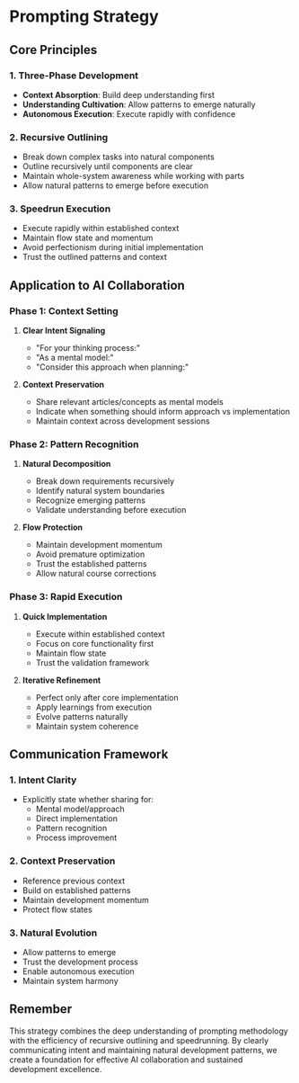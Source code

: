 # Prompting Strategy

## Core Principles

### 1. Three-Phase Development
- **Context Absorption**: Build deep understanding first
- **Understanding Cultivation**: Allow patterns to emerge naturally
- **Autonomous Execution**: Execute rapidly with confidence

### 2. Recursive Outlining
- Break down complex tasks into natural components
- Outline recursively until components are clear
- Maintain whole-system awareness while working with parts
- Allow natural patterns to emerge before execution

### 3. Speedrun Execution
- Execute rapidly within established context
- Maintain flow state and momentum
- Avoid perfectionism during initial implementation
- Trust the outlined patterns and context

## Application to AI Collaboration

### Phase 1: Context Setting
1. **Clear Intent Signaling**
   - "For your thinking process:"
   - "As a mental model:"
   - "Consider this approach when planning:"

2. **Context Preservation**
   - Share relevant articles/concepts as mental models
   - Indicate when something should inform approach vs implementation
   - Maintain context across development sessions

### Phase 2: Pattern Recognition
1. **Natural Decomposition**
   - Break down requirements recursively
   - Identify natural system boundaries
   - Recognize emerging patterns
   - Validate understanding before execution

2. **Flow Protection**
   - Maintain development momentum
   - Avoid premature optimization
   - Trust the established patterns
   - Allow natural course corrections

### Phase 3: Rapid Execution
1. **Quick Implementation**
   - Execute within established context
   - Focus on core functionality first
   - Maintain flow state
   - Trust the validation framework

2. **Iterative Refinement**
   - Perfect only after core implementation
   - Apply learnings from execution
   - Evolve patterns naturally
   - Maintain system coherence

## Communication Framework

### 1. Intent Clarity
- Explicitly state whether sharing for:
  - Mental model/approach
  - Direct implementation
  - Pattern recognition
  - Process improvement

### 2. Context Preservation
- Reference previous context
- Build on established patterns
- Maintain development momentum
- Protect flow states

### 3. Natural Evolution
- Allow patterns to emerge
- Trust the development process
- Enable autonomous execution
- Maintain system harmony

## Remember
This strategy combines the deep understanding of prompting methodology with the efficiency of recursive outlining and speedrunning. By clearly communicating intent and maintaining natural development patterns, we create a foundation for effective AI collaboration and sustained development excellence. 